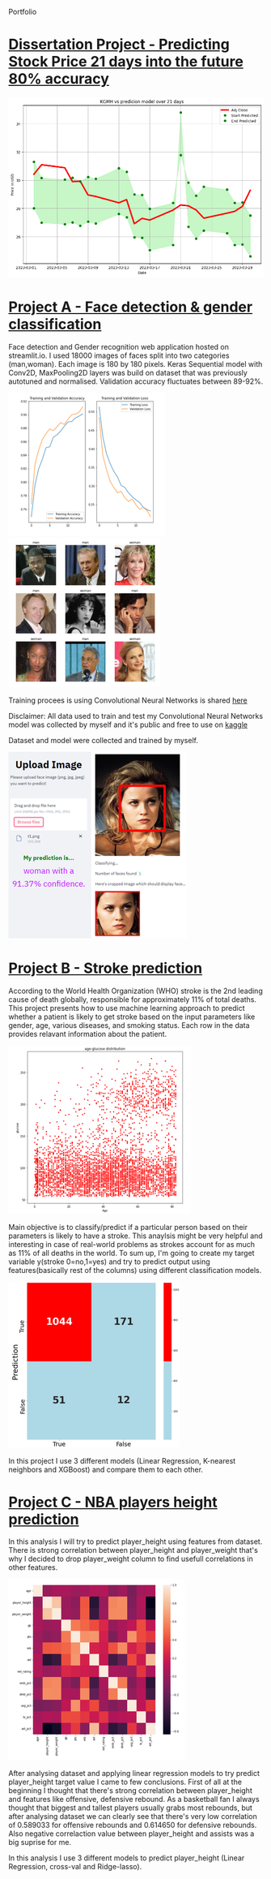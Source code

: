 Portfolio

# [Dissertation Project - Predicting Stock Price 21 days into the future 80% accuracy](https://www.kaggle.com/code/maciejgronczynski/kghm-stock-price-prediction-21-days-in-future-80#5.Building-model-(RANDOM-FOREST-CLASSIFIER))
![](/images/predi.png)


# [Project A - Face detection & gender classification](https://share.streamlit.io/cl500coupe/gender_recognition_app/main/app.py)
Face detection and Gender recognition web application hosted on streamlit.io.
I used 18000 images of faces split into two categories (man,woman). Each image is 180 by 180 pixels.
Keras Sequential model with Conv2D, MaxPooling2D layers was build on dataset that was previously autotuned and normalised.
Validation accuracy fluctuates between 89-92%.

![](/images/photo_1_fix2.png)
![](/images/photo_2_fixed.png)


Training procees is using Convolutional Neural Networks is shared [here](https://www.kaggle.com/maciejgronczynski/cnn-sequential-gender-recognition-model)

Disclaimer: All data used to train and test my Convolutional Neural Networks model was collected
by myself and it's public and free to use on [kaggle](https://www.kaggle.com/maciejgronczynski/biggest-genderface-recognition-dataset)

Dataset and model were collected and trained by myself.

![](/images/streamlit_image.png)





# [Project B - Stroke prediction](https://www.kaggle.com/maciejgronczynski/stroke-prediction-eda-lr-k-nearest-xgboost)
According to the World Health Organization (WHO) stroke is the 2nd leading cause of death globally, responsible for approximately 11% of total deaths.
This project presents how to use machine learning approach to predict whether a patient is likely to get stroke based on the input parameters like
gender, age, various diseases, and smoking status. Each row in the data provides relavant information about the patient.

![](/images/project2_image1_fixed.png)

Main objective is to classify/predict if a particular person based on their parameters is likely to have a stroke.
This anaylsis might be very helpful and interesting in case of real-world problems as strokes account for as much as 11% of all deaths in the world.
To sum up, I'm going to create my target variable y(stroke 0=no,1=yes) and try to predict output using features(basically rest of the columns) using different classification models.

![](/images/project2_image2_fixed.png)

In this project I use 3 different models (Linear Regression, K-nearest neighbors and XGBoost) and compare them to each other.





# [Project C - NBA players height prediction](https://www.kaggle.com/maciejgronczynski/height-prediction-eda-lr-cross-val-ridge-lasso)
In this analysis I will try to predict player_height using features from dataset. There is strong correlation between player_height and player_weight that's why I decided to drop player_weight column to find usefull correlations in other features.


![](/images/project3_image1_fixed.png)

After analysing dataset and applying linear regression models to try predict player_height target value I came to few conclusions.
First of all at the beginning I thought that there's strong correlation between player_height and features like offensive, defensive rebound.
As a basketball fan I always thought that biggest and tallest players usually grabs most rebounds, but after analysing dataset we can clearly see that there's very low correlation of 0.589033 for offensive rebounds and 0.614650 for defensive rebounds.
Also negative correlaction value between player_height and assists was a big suprise for me.

In this analysis I use 3 different models to predict player_height (Linear Regression, cross-val and Ridge-lasso).
